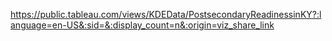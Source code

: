 https://public.tableau.com/views/KDEData/PostsecondaryReadinessinKY?:language=en-US&:sid=&:display_count=n&:origin=viz_share_link
